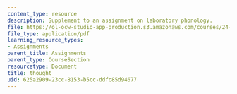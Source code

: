```yaml
---
content_type: resource
description: Supplement to an assignment on laboratory phonology.
file: https://ol-ocw-studio-app-production.s3.amazonaws.com/courses/24-910-topics-in-linguistic-theory-laboratory-phonology-spring-2007/625a290923cc8153b5ccddfc85d94677_thought.pdf
file_type: application/pdf
learning_resource_types:
- Assignments
parent_title: Assignments
parent_type: CourseSection
resourcetype: Document
title: thought
uid: 625a2909-23cc-8153-b5cc-ddfc85d94677
---
```

